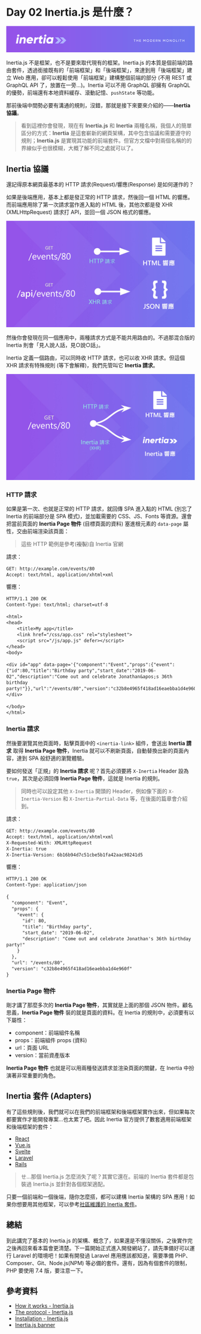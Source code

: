 # Day 02 Inertia.js 是什麼？

![Inertia.js banner](../images/inertiajs-banner.png)

Inertia.js 不是框架，也不是要來取代現有的框架。Inertia.js 的本質是個前端的路由套件，透過銜接既有的「前端框架」和「後端框架」，來達到用「後端框架」建立 Web 應用，卻可以輕鬆使用「前端框架」建構整個前端的部分 (不用 REST 或 GraphQL API 了，放置在一旁...)。Inertia 可以不用 GraphQL 卻擁有 GraphQL 的優勢，前端還有本地資料緩存、滾動記憶、`pushState` 等功能。

那前後端中間勢必要有溝通的規則，沒錯，那就是接下來要來介紹的——**Inertia 協議**。

> 看到這裡你會發現，現在有 **Inertia.js** 和 **Inertia** 兩種名稱，我個人的簡單區分的方式：**Inertia** 是這套嶄新的網頁架構，其中包含協議和需要遵守的規則；**Inertia.js** 是實現其功能的前端套件。但官方文檔中對兩個名稱的的界線似乎也很模糊，大概了解不同之處就可以了。

## Inertia 協議

還記得原本網頁最基本的 HTTP 請求(Request)/響應(Response) 是如何運作的？

如果是後端應用，基本上都是發正常的 HTTP 請求，然後回一個 HTML 的響應。而前端應用除了第一次請求當作進入點的 HTML 後，其他次都是發 XHR (XMLHttpRequest) 請求打 API，並回一個 JSON 格式的響應。

![HTTP => HTML, XHR => JSON](../images/day02-01.jpg)

然後你會發現在同一個應用中，兩種請求方式是不能共用路由的。不過那混合版的 Inertia 則會「見人說人話，見○說○話」。

Inertia 定義一個路由，可以同時收 HTTP 請求，也可以收 XHR 請求。但這個 XHR 請求有特殊規則 (等下會解釋)，我們先管叫它 **Inertia 請求**。

![HTTP => HTML (SPA root), XHR (Inertia) => Inertia response](../images/day02-02.jpg)

### HTTP 請求

如果是第一次、也就是正常的 HTTP 請求，就回傳 SPA 進入點的 HTML (別忘了 Inertia 的前端部分是 SPA 模式)，並加載需要的 CSS、JS、Fonts 等資源。還會把當前頁面的 **Inertia Page 物件** (目標頁面的資料) 塞進根元素的 `data-page` 屬性，交由前端渲染該頁面：

> 這些 HTTP 範例是參考(~~複製~~)自 Inertia 官網

請求：
```http
GET: http://example.com/events/80
Accept: text/html, application/xhtml+xml
```

響應：
```http
HTTP/1.1 200 OK
Content-Type: text/html; charset=utf-8

<html>
<head>
    <title>My app</title>
    <link href="/css/app.css" rel="stylesheet">
    <script src="/js/app.js" defer></script>
</head>
<body>

<div id="app" data-page='{"component":"Event","props":{"event":{"id":80,"title":"Birthday party","start_date":"2019-06-02","description":"Come out and celebrate Jonathan&apos;s 36th birthday party!"}},"url":"/events/80","version":"c32b8e4965f418ad16eaebba1d4e960f"}'></div>

</body>
</html>
```

### Inertia 請求

然後要瀏覽其他頁面時，點擊頁面中的 `<inertia-link>` 組件，會送出 **Inertia 請求** 取得 **Inertia Page 物件**，Inertia 就可以不刷新頁面，自動替換出新的頁面內容，達到 SPA 般舒適的瀏覽體驗。

要如何發送「正規」的 **Inertia 請求** 呢？首先必須要將 `X-Inertia` Header 設為 `true`，其次是必須回傳 **Inertia Page 物件**，這就是 Inertia 的規則。

> 同時也可以設定其他 `X-Inertia` 開頭的 Header，例如像下面的 `X-Inertia-Version` 和 `X-Inertia-Partial-Data` 等，在後面的篇章會介紹到。

請求：
```http
GET: http://example.com/events/80
Accept: text/html, application/xhtml+xml
X-Requested-With: XMLHttpRequest
X-Inertia: true
X-Inertia-Version: 6b16b94d7c51cbe5b1fa42aac98241d5
```

響應：
```http
HTTP/1.1 200 OK
Content-Type: application/json

{
  "component": "Event",
  "props": {
    "event": {
      "id": 80,
      "title": "Birthday party",
      "start_date": "2019-06-02",
      "description": "Come out and celebrate Jonathan's 36th birthday party!"
    }
  },
  "url": "/events/80",
  "version": "c32b8e4965f418ad16eaebba1d4e960f"
}
```

### Inertia Page 物件

剛才講了那麼多次的 **Inertia Page 物件**，其實就是上面的那個 JSON 物件。顧名思義，**Inertia Page 物件** 裝的就是頁面的資料。在 Inertia 的規則中，必須要有以下屬性：

* component：前端組件名稱
* props：前端組件 props (資料)
* url：頁面 URL
* version：當前資產版本

**Inertia Page 物件** 也就是可以用兩種發送請求並渲染頁面的關鍵，在 Inertia 中扮演著非常重要的角色。

## Inertia 套件 (Adapters)

有了這些規則後，我們就可以在我們的前端框架和後端框架實作出來，但如果每次都要實作才能開發專案...也太累了吧。因此 Inertia 官方提供了數套適用前端框架和後端框架的套件：

* [React](https://github.com/inertiajs/inertia/tree/master/packages/inertia-react)
* [Vue.js](https://github.com/inertiajs/inertia/tree/master/packages/inertia-vue)
* [Svelte](https://github.com/inertiajs/inertia/tree/master/packages/inertia-svelte)
* [Laravel](https://github.com/inertiajs/inertia-laravel)
* [Rails](https://github.com/inertiajs/inertia-rails)

> ㄝ...那個 Inertia.js 怎麼消失了呢？其實它還在。前端的 Inertia 套件都是包裝過 Inertia.js 並針對各個框架適配。

只要一個前端和一個後端，隨你怎麼搭，都可以建構 Inertia 架構的 SPA 應用！如果你想要用其他框架，可以參考[社區維護的 Inertia 套件](https://inertiajs.com/community-adapters)。

## 總結

到此講完了基本的 Inertia.js 的架構、概念了，如果還是不懂沒關係，之後實作完之後再回來看本篇會更清楚。下一篇開始正式進入開發網站了，請先準備好可以運行 Laravel 的環境吧！如果有開發過 Laravel 應用應該都知道，需要準備 PHP、Composer、Git、Node.js(NPM) 等必備的套件。還有，因為有個套件的限制，PHP 要使用 7.4 版，要注意一下。

## 參考資料

* [How it works - Inertia.js](https://inertiajs.com/how-it-works)
* [The protocol - Inertia.js](https://inertiajs.com/the-protocol)
* [Installation - Inertia.js](https://inertiajs.com/installation)
* [Inertia.js banner](https://github.com/inertiajs/inertia)
